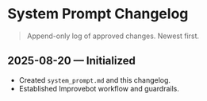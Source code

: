 # System Prompt Changelog
> Append-only log of approved changes. Newest first.

## 2025-08-20 — Initialized
- Created `system_prompt.md` and this changelog.
- Established Improvebot workflow and guardrails.
